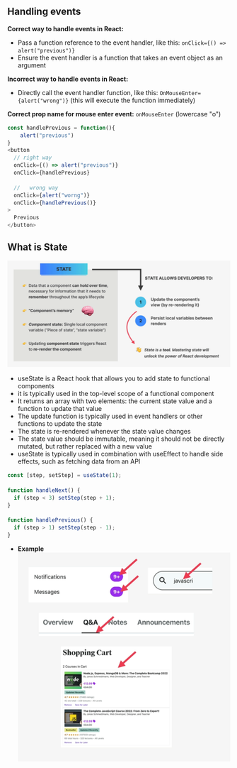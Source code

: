## Handling events

**Correct way to handle events in React:**

- Pass a function reference to the event handler, like this: `onClick={() => alert("previous")}`
- Ensure the event handler is a function that takes an event object as an argument

**Incorrect way to handle events in React:**

- Directly call the event handler function, like this: `OnMouseEnter={alert("wrong")}` (this will execute the function immediately)

**Correct prop name for mouse enter event:** `onMouseEnter` (lowercase "o")

```js
const handlePrevious = function(){
    alert("previous")
}
<button
  // right way
  onClick={() => alert("previous")}
  onClick={handlePrevious}

  //   wrong way
  onClick={alert("worng")}
  onClick={handlePrevious()}
>
  Previous
</button>
```

## What is State

![state](state.png)

- useState is a React hook that allows you to add state to functional components
- it is typically used in the top-level scope of a functional component
- It returns an array with two elements: the current state value and a function to update that value
- The update function is typically used in event handlers or other functions to update the state
- The state is re-rendered whenever the state value changes
- The state value should be immutable, meaning it should not be directly mutated, but rather replaced with a new value
- useState is typically used in combination with useEffect to handle side effects, such as fetching data from an API

```js
const [step, setStep] = useState(1);

function handleNext() {
  if (step < 3) setStep(step + 1);
}

function handlePrevious() {
  if (step > 1) setStep(step - 1);
}
```

- **Example**
  ![state-example](state-example.png)
